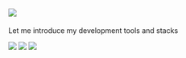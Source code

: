 # <img src="https://capsule-render.vercel.app/api?type=soft&color=timeGradient&height=80&section=header&text=Welcome%20to%20JakeLee's%20GitHub&fontSize=60" />
Let me introduce my development tools and stacks

<img src="https://img.shields.io/badge/C-20232a.svg?style=for-the-badge&logo=c&logoColor=#A8B9CC" /> <img src="https://img.shields.io/badge/C++-20232a.svg?style=for-the-badge&logo=cplusplus&logoColor=00599C" /> <img src="https://img.shields.io/badge/dotnet-20232a.svg?style=for-the-badge&logo=dotnet&logoColor=512BD4" /> 


